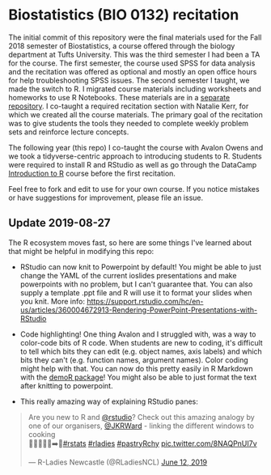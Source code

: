 # Biostatistics (BIO 0132) recitation

The initial commit of this repository were the final materials used for the Fall 2018 semester of Biostatistics, a course offered through the biology department at Tufts University.  This was the third semester I had been a TA for the course.  The first semester, the course used SPSS for data analysis and the recitation was offered as optional and mostly an open office hours for help troubleshooting SPSS issues.  The second semester I taught, we made the switch to R.  I migrated course materials including worksheets and homeworks to use R Notebooks.  These materials are in a [separate repository](https://github.com/Aariq/biostats-recitation).  I co-taught a required recitation section with Natalie Kerr, for which we created all the course materials. The primary goal of the recitation was to give students the tools they needed to complete weekly problem sets and reinforce lecture concepts.

The following year (this repo) I co-taught the course with Avalon Owens and we took a tidyverse-centric approach to introducing students to R.  Students were required to install R and RStudio as well as go through the DataCamp [Introduction to R](https://www.datacamp.com/courses/free-introduction-to-r) course before the first recitation.

Feel free to fork and edit to use for your own course. If you notice mistakes or have suggestions for improvement, please file an issue.


## Update 2019-08-27

The R ecosystem moves fast, so here are some things I've learned about that might be helpful in modifying this repo:

- RStudio can now knit to Powerpoint by default! You might be able to just change the YAML of the current ioslides presentations and make powerpoints with no problem, but I can't guarantee that.  You can also supply a template .ppt file and R will use it to format your slides when you knit.  More info: https://support.rstudio.com/hc/en-us/articles/360004672913-Rendering-PowerPoint-Presentations-with-RStudio

- Code highlighting!  One thing Avalon and I struggled with, was a way to color-code bits of R code.  When students are new to coding, it's difficult to tell which bits they can edit (e.g. object names, axis labels) and which bits they can't (e.g. function names, argument names).  Color coding might help with that.  You can now do this pretty easily in R Markdown with the [demoR package](https://web.calpoly.edu/~kbodwin/demoR/articles/demoR.html)!  You might also be able to just format the text after knitting to powerpoint.

- This really amazing way of explaining RStudio panes:

<blockquote class="twitter-tweet"><p lang="en" dir="ltr">Are you new to R and <a href="https://twitter.com/rstudio?ref_src=twsrc%5Etfw">@rstudio</a>? Check out this amazing analogy by one of our organisers, <a href="https://twitter.com/JKRWard?ref_src=twsrc%5Etfw">@JKRWard</a> - linking the different windows to cooking<br>📜🥔🥦🥚🍳➡️🍲<a href="https://twitter.com/hashtag/rstats?src=hash&amp;ref_src=twsrc%5Etfw">#rstats</a> <a href="https://twitter.com/hashtag/rladies?src=hash&amp;ref_src=twsrc%5Etfw">#rladies</a> <a href="https://twitter.com/hashtag/pastryRchy?src=hash&amp;ref_src=twsrc%5Etfw">#pastryRchy</a> <a href="https://t.co/8NAQPnUI7v">pic.twitter.com/8NAQPnUI7v</a></p>&mdash; R-Ladies Newcastle (@RLadiesNCL) <a href="https://twitter.com/RLadiesNCL/status/1138812826917724160?ref_src=twsrc%5Etfw">June 12, 2019</a></blockquote> <script async src="https://platform.twitter.com/widgets.js" charset="utf-8"></script>
